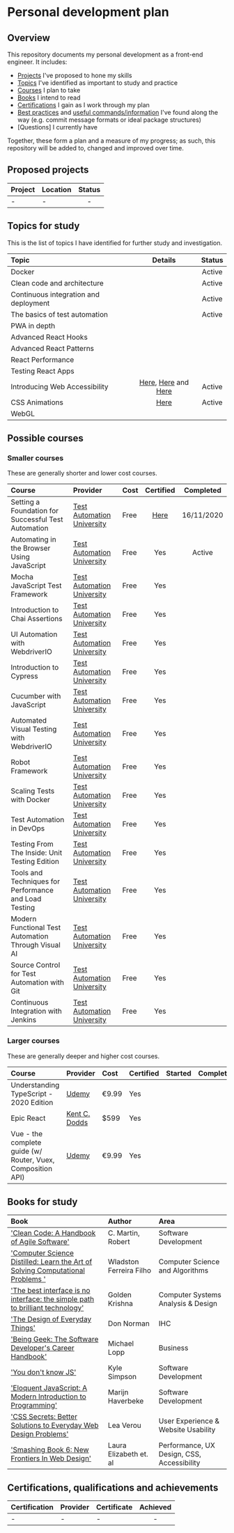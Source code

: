 # Personal development plan
## Overview
This repository documents my personal development as a front-end engineer. It includes:
* [Projects](#proposed-projects) I've proposed to hone my skills
* [Topics](#topics-for-study) I've identified as important to study and practice
* [Courses](#possible-courses) I plan to take
* [Books](#books-for-study) I intend to read
* [Certifications](#certifications-qualifications-and-achievements) I gain as I work through my plan
* [Best practices]() and [useful commands/information]() I've found along the way (e.g. commit message formats or ideal package structures)
* [Questions] I currently have

Together, these form a plan and a measure of my progress; as such, this repository will be added to, changed and 
improved over time.
## Proposed projects

| Project | Location | Status |
| :------ | :------- | :----: |
| - | - | - |


## Topics for study
This is the list of topics I have identified for further study and investigation.

| Topic              | Details | Status |
| :----------------- | :-----: | :----: |
| Docker |  | Active |
| Clean code and architecture |  | Active |
| Continuous integration and deployment | | Active |
| The basics of test automation | | Active |
| PWA in depth |
| Advanced React Hooks |
| Advanced React Patterns |
| React Performance |
| Testing React Apps |
| Introducing Web Accessibility | [Here](https://www.w3.org/WAI/gettingstarted/Overview), [Here](https://www.edx.org/course/html5-coding-essentials-and-best-practices) and [Here](https://www.w3.org/standards/webdesign/accessibility) | Active | 
| CSS Animations | [Here](https://github.com/anakarinamorales/personal-development-plan/tree/main/Animations/CSS%20Buttons) | Active |
| WebGL |

## Possible courses

### Smaller courses
These are generally shorter and lower cost courses.

| Course | Provider | Cost | Certified | Completed |
| :----- | :------- | :--- | :-------: | :-------: |
| Setting a Foundation for Successful Test Automation | [Test Automation University](https://testautomationu.applitools.com/learningpaths.html?id=web-ui-javascript-path) | Free | [Here](https://testautomationu.applitools.com/certificate/?id=8db56236) | 16/11/2020 |
| Automating in the Browser Using JavaScript | [Test Automation University](https://testautomationu.applitools.com/learningpaths.html?id=web-ui-javascript-path) | Free | Yes | Active |
| Mocha JavaScript Test Framework | [Test Automation University](https://testautomationu.applitools.com/learningpaths.html?id=web-ui-javascript-path) | Free | Yes |   |
| Introduction to Chai Assertions  | [Test Automation University](https://testautomationu.applitools.com/learningpaths.html?id=web-ui-javascript-path) | Free | Yes |   |
| UI Automation with WebdriverIO  | [Test Automation University](https://testautomationu.applitools.com/learningpaths.html?id=web-ui-javascript-path) | Free | Yes |  |
| Introduction to Cypress | [Test Automation University](https://testautomationu.applitools.com/learningpaths.html?id=web-ui-javascript-path) | Free | Yes |  |
| Cucumber with JavaScript | [Test Automation University](https://testautomationu.applitools.com/learningpaths.html?id=web-ui-javascript-path) | Free | Yes |  |
| Automated Visual Testing with WebdriverIO | [Test Automation University](https://testautomationu.applitools.com/learningpaths.html?id=web-ui-javascript-path) | Free | Yes |  |
| Robot Framework | [Test Automation University](https://testautomationu.applitools.com/learningpaths.html?id=web-ui-javascript-path) | Free | Yes |  |
| Scaling Tests with Docker | [Test Automation University](https://testautomationu.applitools.com/learningpaths.html?id=web-ui-javascript-path) | Free | Yes |  |
| Test Automation in DevOps | [Test Automation University](https://testautomationu.applitools.com/learningpaths.html?id=web-ui-javascript-path) | Free | Yes |  |
| Testing From The Inside: Unit Testing Edition | [Test Automation University](https://testautomationu.applitools.com/learningpaths.html?id=web-ui-javascript-path) | Free | Yes |  |
| Tools and Techniques for Performance and Load Testing | [Test Automation University](https://testautomationu.applitools.com/learningpaths.html?id=web-ui-javascript-path) | Free | Yes |  |
| Modern Functional Test Automation Through Visual AI | [Test Automation University](https://testautomationu.applitools.com/learningpaths.html?id=web-ui-javascript-path) | Free | Yes |  |
| Source Control for Test Automation with Git | [Test Automation University](https://testautomationu.applitools.com/learningpaths.html?id=web-ui-javascript-path) | Free | Yes |  |
| Continuous Integration with Jenkins | [Test Automation University](https://testautomationu.applitools.com/learningpaths.html?id=web-ui-javascript-path) | Free | Yes |  |

 
 ### Larger courses
 These are generally deeper and higher cost courses.
 
| Course | Provider | Cost | Certified | Started | Completed |
| :----- | :------- | :-------- | :-------- | :------ | :-------- |
| Understanding TypeScript - 2020 Edition | [Udemy](https://www.udemy.com/course/understanding-typescript/) | €9.99 | Yes |
| Epic React | [Kent C. Dodds](https://epicreact.dev/) | $599 | Yes |
| Vue - the complete guide  (w/ Router, Vuex, Composition API) | [Udemy](https://www.udemy.com/course/vuejs-2-the-complete-guide/) | €9.99 | Yes |

## Books for study

| Book | Author | Area |
| :--- | :----- | :--- |
| ['Clean Code: A Handbook of Agile Software'](https://www.amazon.nl/Clean-Code-Handbook-Software-Craftsmanship/dp/0132350882/ref=sr_1_1?__mk_nl_NL=%C3%85M%C3%85%C5%BD%C3%95%C3%91&dchild=1&keywords=clean+code&qid=1607035779&sr=8-1) |  C. Martin, Robert  | Software Development |
| ['Computer Science Distilled: Learn the Art of Solving Computational Problems '](https://www.amazon.com/Computer-Science-Distilled-Computational-Problems/dp/0997316020) | Wladston Ferreira Filho | Computer Science and Algorithms |
| ['The best interface is no interface: the simple path to brilliant technology'](https://www.amazon.nl/best-interface-simple-brilliant-technology/dp/0133890333/ref=sr_1_1?__mk_nl_NL=%C3%85M%C3%85%C5%BD%C3%95%C3%91&dchild=1&keywords=The+Best+Interface+Is+No+Interface%3A+The+simple+path+to+brilliant+technology+%28Voices+That+Matter%29&qid=1607034541&sr=8-1) | Golden Krishna | Computer Systems Analysis & Design |
| ['The Design of Everyday Things'](https://www.amazon.nl/Design-Everyday-Things-Don-Norman/dp/0465050654/ref=sr_1_1?__mk_nl_NL=%C3%85M%C3%85%C5%BD%C3%95%C3%91&dchild=1&keywords=design+of+everyday+things&qid=1607034758&sr=8-1) |  Don Norman | IHC |
| ['Being Geek: The Software Developer's Career Handbook'](https://www.amazon.nl/Being-Geek-Software-Developers-Handbook/dp/0596155409/ref=sr_1_1?__mk_nl_NL=%C3%85M%C3%85%C5%BD%C3%95%C3%91&dchild=1&keywords=Being+Geek%3A+The+Software+Developer%27s+Career+Handbook&qid=1607035113&sr=8-1) |  Michael Lopp | Business |
| ['You don't know JS'](https://github.com/getify/You-Dont-Know-JS) | Kyle Simpson | Software Development |
| ['Eloquent JavaScript: A Modern Introduction to Programming'](https://www.amazon.nl/Eloquent-Javascript-3rd-Introduction-Programming/dp/1593279507/ref=sr_1_1?__mk_nl_NL=%C3%85M%C3%85%C5%BD%C3%95%C3%91&dchild=1&keywords=Eloquent+JavaScript&qid=1607035327&sr=8-1) |  Marijn Haverbeke  | Software Development |
| ['CSS Secrets: Better Solutions to Everyday Web Design Problems'](https://www.amazon.nl/CSS-Secrets-Solutions-Everyday-Problems/dp/1449372635/ref=sr_1_1?__mk_nl_NL=%C3%85M%C3%85%C5%BD%C3%95%C3%91&dchild=1&keywords=CSS+Secrets+%28Better+Solutions+To+Everyday+Problems%29&qid=1607035480&sr=8-1) | Lea Verou | User Experience & Website Usability |
| ['Smashing Book 6: New Frontiers In Web Design'](https://www.smashingmagazine.com/printed-books/smashing-book-6-new-frontiers-in-web-design/) | Laura Elizabeth et. al | Performance, UX Design, CSS, Accessibility |


## Certifications, qualifications and achievements

| Certification | Provider | Certificate | Achieved |
| :------------ | :------- | :--------| :------: |
| - | - | - | - |
